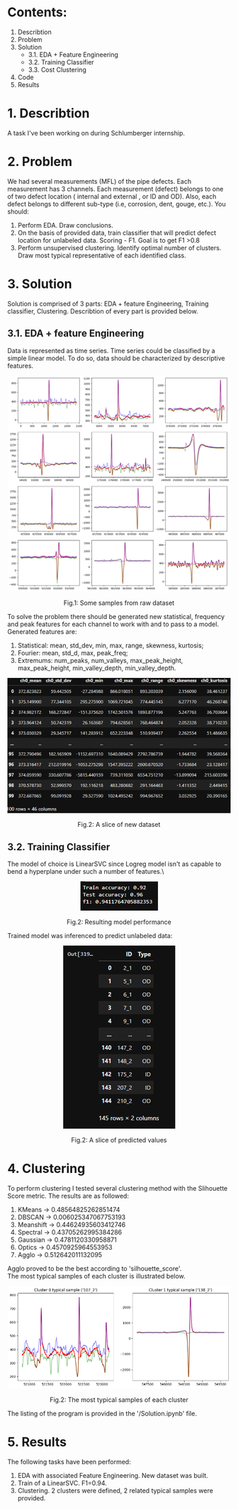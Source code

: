 # Contents:
1. Describtion
2. Problem
3. Solution
    * 3.1. EDA + Feature Engineering
    * 3.2. Training Classifier
    * 3.3. Cost Clustering
4. Code
5. Results

# 1. Describtion
A task I've been working on during Schlumberger internship.

# 2. Problem
We had several measurements (MFL) of the pipe defects. Each measurement has 3 channels. Each measurement (defect) belongs to one of two defect location ( internal and external , or ID and OD). Also, each defect belongs to different sub-type (i.e, corrosion, dent, gouge, etc.). You should:
1. Perform EDA. Draw conclusions.
2. On the basis of provided data, train classifier that will predict defect location for unlabeled data. Scoring - F1. Goal is to get F1 >0.8
3. Perform unsupervised clustering. Identify optimal number of clusters. Draw most typical representative of each identified class. 

# 3. Solution
Solution is comprised of 3 parts: EDA + feature Engineering, Training classifier, Clustering. Describtion of every part is provided below.
## 3.1. EDA + feature Engineering
Data is represented as time series. Time series could be classified by a simple linear model. To do so, data should be characterized by descriptive features.
<p align="center">
  <img src="https://github.com/AKAD0/Pipes/blob/master/EDA.png">
</p>

$$
\text{Fig.1: Some samples from raw dataset}
$$

To solve the problem there should be generated new statistical, frequency and peak features for each channel to work with and to pass to a model.
Generated features are:
1. Statistical: mean, std_dev, min, max, range, skewness, kurtosis;
2. Fourier: mean, std_d, max, peak_freq;
3. Extremums: num_peaks, num_valleys, max_peak_height, max_peak_height, min_valley_depth, min_valley_depth.
<p align="center">
  <img src="https://github.com/AKAD0/Pipes/blob/master/table1.png">
</p>

$$
\text{Fig.2: A slice of new dataset}
$$

## 3.2. Training Classifier
The model of choice is LinearSVC since Logreg model isn't as capable to bend a hyperplane under such a number of features.\
<p align="center">
  <img src="https://github.com/AKAD0/Pipes/blob/master/model1.png">
</p>

$$
\text{Fig.2: Resulting model performance}
$$

Trained model was inferenced to predict unlabeled data:

<p align="center">
  <img src="https://github.com/AKAD0/Pipes/blob/master/table2.png">
</p>

$$
\text{Fig.2: A slice of predicted values}
$$


# 4. Clustering
To perform clustering I tested several clustering method with the Slihouette Score metric. The results are as followed:
1. KMeans -> 0.48564825262851474
2. DBSCAN -> 0.006025347067753193
3. Meanshift -> 0.44624935603412746
4. Spectral -> 0.43705262995384286
5. Gaussian -> 0.4781120330958871
6. Optics -> 0.4570925964553953
7. Agglo -> 0.512642011132095

Agglo proved to be the best according to 'silhouette_score'.\
The most typical samples of each cluster is illustrated below.
<p align="center">
  <img src="https://github.com/AKAD0/Pipes/blob/master/clustering.png">
</p>

$$
\text{Fig.2: The most typical samples of each cluster}
$$

The listing of the program is provided in the '/Solution.ipynb' file.

# 5. Results
The following tasks have been performed:

1. EDA with associated Feature Engineering. New dataset was built.
2. Train of a LinearSVC. F1=0.94.
3. Clustering. 2 clusters were defined, 2 related typical samples were provided.
